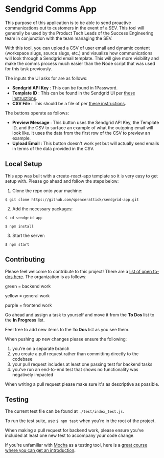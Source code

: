# Sendgrid Comms App
This purpose of this application is to be able to send proactive communications out to customers in the event of a SEV. This tool will generally be used by the Product Tech Leads of the Success Engineering team in conjunction with the team managing the SEV.

With this tool, you can upload a CSV of user email and dynamic content (workspace slugs, source slugs, etc.) and visualize how communications will look through a Sendgrid email template. This will give more visibility and make the comms process much easier than the Node script that was used for this task previously.

The inputs the UI asks for are as follows:

- __Sendgrid API Key__ : This can be found in 1Password.
- __Template ID__ : This can be found in the Sendgrid UI per [these instructions](https://paper.dropbox.com/doc/Incident-Management-Guide-V2.0--BcCQZ3KYVBVY~74v5hv7tIKqAg-BkVqTwAXojw5kl2BjYYqA#:uid=659570942660629845572049&h2=How-to-send-Comms).
- __CSV File__ : This should be a file of per [these instructions](https://paper.dropbox.com/doc/Incident-Management-Guide-V2.0--BcCQZ3KYVBVY~74v5hv7tIKqAg-BkVqTwAXojw5kl2BjYYqA#:h2=Part-2:-Node.js-Script).

The buttons operate as follows:

- __Preview Message__ : This button uses the Sendgrid API Key, the Template ID, and the CSV to surface an example of what the outgoing email will look like. It uses the data from the first row of the CSV to preview an example.
- __Upload Email__ : This button doesn't work yet but will actually send emails in terms of the data provided in the CSV.

## Local Setup
This app was built with a create-react-app template so it is very easy to get setup with. Please go ahead and follow the steps below:

1. Clone the repo onto your machine:

`$ git clone https://github.com/spencerattick/sendgrid-app.git`

2. Add the necessary packages:

`$ cd sendgrid-app`

`$ npm install`

3. Start the server:

`$ npm start`

## Contributing
Please feel welcome to contribute to this project! There are a [list of open to-dos here](https://trello.com/invite/b/3O6rnu7f/9973ee0cd8484ff49849562b7e2c332d/sendgrid-app). The organization is as follows:

green = backend work

yellow = general work

purple = frontend work

Go ahead and assign a task to yourself and move it from the __To Dos__ list to the __In Progress__ list.

Feel free to add new items to the __To Dos__ list as you see them.

When pushing up new changes please ensure the following:

1. you're on a separate branch
2. you create a pull request rather than committing directly to the codebase
3. your pull request includes at least one passing test for backend tasks
4. you've run an end-to-end test that shows no functionality was negatively impacted

When writing a pull request please make sure it's as descriptive as possible.

## Testing

The current test file can be found at `./test/index_test.js`.

To run the test suite, use `$ npm test` when you're in the root of the project.

When making a pull request for backend work, please ensure you've included at least one new test to accompany your code change.

If you're unfamiliar with [Mocha](https://mochajs.org/) as a testing tool, here is a [great course where you can get an introduction](https://www.codecademy.com/learn/learn-javascript-unit-testing).
